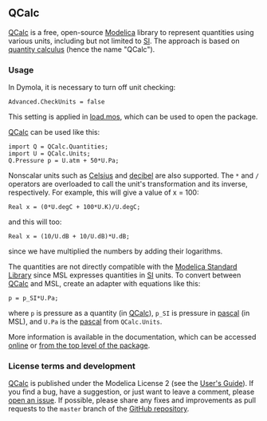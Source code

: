 QCalc
-----

[QCalc] is a free, open-source [Modelica] library to represent quantities using
various units, including but not limited to [SI].  The approach is based on
[quantity calculus] (hence the name "QCalc").

### Usage

In Dymola, it is necessary to turn off unit checking:

    Advanced.CheckUnits = false

This setting is applied in [load.mos](load.mos), which can be used to open the
package.

[QCalc] can be used like this:

    import Q = QCalc.Quantities;
    import U = QCalc.Units;
    Q.Pressure p = U.atm + 50*U.Pa;

Nonscalar units such as [Celsius] and [decibel] are also supported.  The `*` and
`/` operators are overloaded to call the unit's transformation and its inverse,
respectively.  For example, this will give a value of x = 100:

    Real x = (0*U.degC + 100*U.K)/U.degC;

and this will too:

    Real x = (10/U.dB + 10/U.dB)*U.dB;

since we have multiplied the numbers by adding their logarithms.

The quantities are not directly compatible with the [Modelica Standard Library]
since MSL expresses quantities in [SI] units.  To convert between [QCalc] and
MSL, create an adapter with equations like this:

    p = p_SI*U.Pa;

where `p` is pressure as a quantity (in [QCalc]), `p_SI` is pressure in
[pascal][] (in MSL), and `U.Pa` is
the [pascal] from `QCalc.Units`.

More information is available in the documentation, which can be
accessed [online](http://kdavies4.github.com/QCalc) or
[from the top level of the package](QCalc/package.mo).

### License terms and development

[QCalc] is published under the Modelica License 2 (see the
[User's Guide](http://kdavies4.github.com/QCalc/QCalc_UsersGuide.html#Units.UsersGuide.License)).
If you find a bug, have a suggestion, or just want to leave a comment, please
[open an issue](https://github.com/kdavies4/QCalc/issues/new).  If possible,
please share any fixes and improvements as pull requests to the `master` branch of
the [GitHub repository].


[QCalc]: http://kdavies4.github.io/QCalc/
[Modelica]: https://www.modelica.org/
[SI]: http://en.wikipedia.org/wiki/International_System_of_Units
[quantity calculus]: http://en.wikipedia.org/wiki/Quantity_calculus
[Modelica Standard Library]: https://github.com/modelica/Modelica
[Celsius]: http://en.wikipedia.org/wiki/Celsius
[decibel]: http://en.wikipedia.org/wiki/Decibel
[pascal]: http://en.wikipedia.org//wiki/Pascal_(unit)
[GitHub repository]: https://github.com/kdavies4/QCalc
